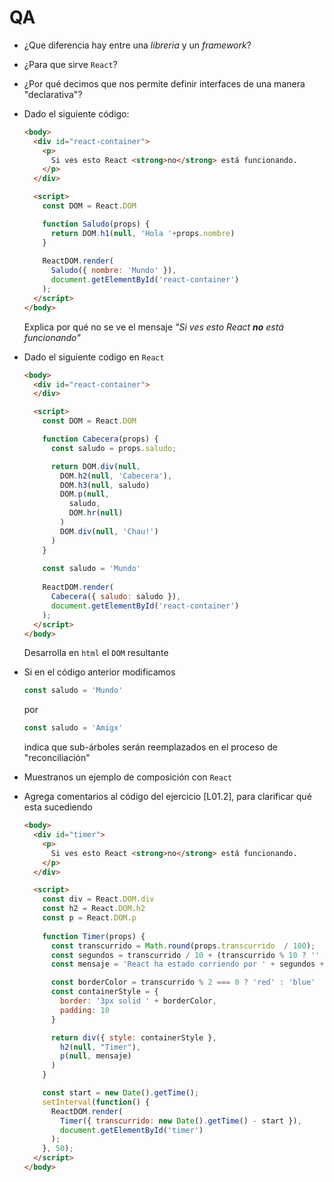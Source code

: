# QA

- ¿Que diferencia hay entre una *libreria* y un *framework*?

- ¿Para que sirve `React`?

- ¿Por qué decimos que nos permite definir interfaces de una manera "declarativa"?

- Dado el siguiente código:
  ```html
  <body>
    <div id="react-container">
      <p>
        Si ves esto React <strong>no</strong> está funcionando.
      </p>
    </div>

    <script>
      const DOM = React.DOM

      function Saludo(props) {
        return DOM.h1(null, 'Hola '+props.nombre)
      }
      
      ReactDOM.render(
        Saludo({ nombre: 'Mundo' }),
        document.getElementById('react-container')
      );
    </script>
  </body>
  ```
  
  Explica por qué no se ve el mensaje *"Si ves esto React **no** está funcionando"*

- Dado el siguiente codigo en `React`

  ```html
  <body>
    <div id="react-container">
    </div>

    <script>
      const DOM = React.DOM

      function Cabecera(props) {
        const saludo = props.saludo;

        return DOM.div(null,
          DOM.h2(null, 'Cabecera'),
          DOM.h3(null, saludo)
          DOM.p(null,
            saludo,
            DOM.hr(null)
          )
          DOM.div(null, 'Chau!')
        )
      }
      
      const saludo = 'Mundo'
      
      ReactDOM.render(
        Cabecera({ saludo: saludo }),
        document.getElementById('react-container')
      );
    </script>
  </body>
  ```

  Desarrolla en `html` el `DOM` resultante

- Si en el código anterior modificamos
  ```javascript
  const saludo = 'Mundo'
  ```

  por

  ```javascript
  const saludo = 'Amigx'
  ```

  indica que sub-árboles serán reemplazados en el proceso de "reconciliación"
  
- Muestranos un ejemplo de composición con `React`

- Agrega comentarios al código del ejercicio [L01.2], para clarificar qué esta sucediendo

  ```html
  <body>
    <div id="timer">
      <p>
        Si ves esto React <strong>no</strong> está funcionando.
      </p>
    </div>

    <script>
      const div = React.DOM.div
      const h2 = React.DOM.h2
      const p = React.DOM.p
      
      function Timer(props) {
        const transcurrido = Math.round(props.transcurrido  / 100);
        const segundos = transcurrido / 10 + (transcurrido % 10 ? '' : '.0' );
        const mensaje = 'React ha estado corriendo por ' + segundos + ' segundos.';

        const borderColor = transcurrido % 2 === 0 ? 'red' : 'blue'
        const containerStyle = {
          border: '3px solid ' + borderColor,
          padding: 10
        }

        return div({ style: containerStyle },
          h2(null, "Timer"),
          p(null, mensaje)
        )
      }

      const start = new Date().getTime();
      setInterval(function() {
        ReactDOM.render(
          Timer({ transcurrido: new Date().getTime() - start }),
          document.getElementById('timer')
        );
      }, 50);
    </script>
  </body>
  ```
